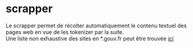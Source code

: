 # scrapper

Le scrapper permet de récolter automatiquement le contenu textuel des pages web en vue de les tokenizer par la suite.  
Une liste non exhaustive des sites en *.gouv.fr peut être trouvée [ici](https://www.data.gouv.fr/fr/datasets/listes-des-sites-gouv-fr/)
